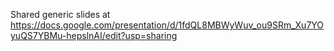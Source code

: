 Shared generic slides at https://docs.google.com/presentation/d/1fdQL8MBWyWuv_ou9SRm_Xu7YOyuQS7YBMu-hepslnAI/edit?usp=sharing
